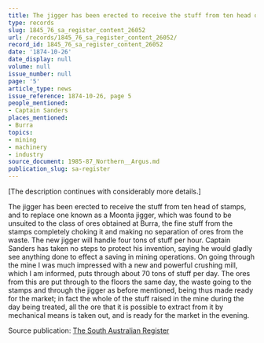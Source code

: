 ```yaml
---
title: The jigger has been erected to receive the stuff from ten head of stamps
type: records
slug: 1845_76_sa_register_content_26052
url: /records/1845_76_sa_register_content_26052/
record_id: 1845_76_sa_register_content_26052
date: '1874-10-26'
date_display: null
volume: null
issue_number: null
page: '5'
article_type: news
issue_reference: 1874-10-26, page 5
people_mentioned:
- Captain Sanders
places_mentioned:
- Burra
topics:
- mining
- machinery
- industry
source_document: 1985-87_Northern__Argus.md
publication_slug: sa-register
---
```


[The description continues with considerably more details.]

The jigger has been erected to receive the stuff from ten head of stamps, and to replace one known as a Moonta jigger, which was found to be unsuited to the class of ores obtained at Burra, the fine stuff from the stamps completely choking it and making no separation of ores from the waste.  The new jigger will handle four tons of stuff per hour.  Captain Sanders has taken no steps to protect his invention, saying he would gladly see anything done to effect a saving in mining operations.  On going through the mine I was much impressed with a new and powerful crushing mill, which I am informed, puts through about 70 tons of stuff per day.  The ores from this are put through to the floors the same day, the waste going to the stamps and through the jigger as before mentioned, being thus made ready for the market; in fact the whole of the stuff raised in the mine during the day being treated, all the ore that it is possible to extract from it by mechanical means is taken out, and is ready for the market in the evening.

Source publication: [The South Australian Register](/publications/sa-register/)

